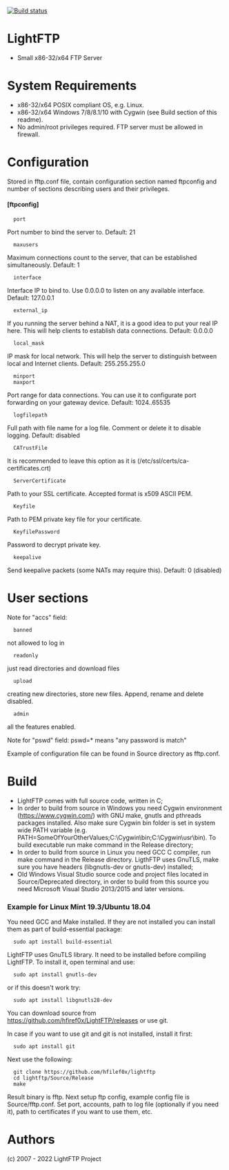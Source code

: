 [![Build status](https://ci.appveyor.com/api/projects/status/0mvll9a7emrqo0a7?svg=true)](https://ci.appveyor.com/project/hfiref0x/lightftp)

# LightFTP
* Small x86-32/x64 FTP Server

# System Requirements

* x86-32/x64 POSIX compliant OS, e.g. Linux.
* x86-32/x64 Windows 7/8/8.1/10 with Cygwin (see Build section of this readme).
* No admin/root privileges required. FTP server must be allowed in firewall.

# Configuration

Stored in fftp.conf file, contain configuration section named ftpconfig and number of sections describing users and their privileges. 

#### [ftpconfig]

      port

Port number to bind the server to.
Default: 21

      maxusers

Maximum connections count to the server, that can be established simultaneously.
Default: 1

      interface

Interface IP to bind to. Use 0.0.0.0 to listen on any available interface.
Default: 127.0.0.1

      external_ip

If you running the server behind a NAT, it is a good idea to put your real IP here.
This will help clients to establish data connections.
Default: 0.0.0.0

      local_mask

IP mask for local network.
This will help the server to distinguish between local and Internet clients.
Default: 255.255.255.0

      minport
      maxport

Port range for data connections. You can use it to configurate port forwarding on your gateway device.
Default: 1024..65535

      logfilepath

Full path with file name for a log file. Comment or delete it to disable logging.
Default: disabled

      CATrustFile

It is recommended to leave this option as it is (/etc/ssl/certs/ca-certificates.crt)

      ServerCertificate

Path to your SSL certificate. Accepted format is x509 ASCII PEM.

      Keyfile

Path to PEM private key file for your certificate.

      KeyfilePassword

Password to decrypt private key.

      keepalive

Send keepalive packets (some NATs may require this).
Default: 0 (disabled)


# User sections

Note for "accs" field:

      banned

not allowed to log in

      readonly

just read directories and download files

      upload

creating new directories, store new files. Append, rename and delete disabled.
      
      admin

all the features enabled.

Note for "pswd" field:
pswd=* means "any password is match"

Example of configuration file can be found in Source directory as fftp.conf.

# Build 

* LightFTP comes with full source code, written in C;
* In order to build from source in Windows you need Cygwin environment (https://www.cygwin.com/) with GNU make, gnutls and pthreads packages installed. Also make sure Cygwin bin folder is set in system wide PATH variable (e.g. PATH=SomeOfYourOtherValues;C:\Cygwin\bin;C:\Cygwin\usr\bin). To build executable run make command in the Release directory;
* In order to build from source in Linux you need GCC C compiler, run make command in the Release directory. LigthFTP uses GnuTLS, make sure you have headers (libgnutls-dev or gnutls-dev) installed;
* Old Windows Visual Studio source code and project files located in Source/Deprecated directory, in order to build from this source you need Microsoft Visual Studio 2013/2015 and later versions.

### Example for Linux Mint 19.3/Ubuntu 18.04

You need GCC and Make installed. If they are not installed you can install them as part of build-essential package:

      sudo apt install build-essential
      
LightFTP uses GnuTLS library. It need to be installed before compiling LightFTP. To install it, open terminal and use:

      sudo apt install gnutls-dev
	  
or if this doesn't work try:

      sudo apt install libgnutls28-dev  
      
You can download source from https://github.com/hfiref0x/LightFTP/releases or use git. 

In case if you want to use git and git is not installed, install it first:

      sudo apt install git
      
Next use the following:

      git clone https://github.com/hfilef0x/lightftp
      cd lightftp/Source/Release
      make
      
Result binary is fftp. Next setup ftp config, example config file is Source/fftp.conf. Set port, accounts, path to log file (optionally if you need it), path to certificates if you want to use them, etc.

# Authors

(c) 2007 - 2022 LightFTP Project
